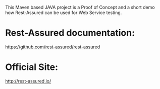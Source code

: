 This Maven based JAVA project is a Proof of Concept and a short demo how Rest-Assured can be used for Web Service
testing.


# Rest-Assured documentation:
https://github.com/rest-assured/rest-assured

# Official Site:
http://rest-assured.io/
